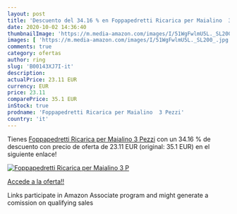 ```yaml
---
layout: post
title: 'Descuento del 34.16 % en Foppapedretti Ricarica per Maialino  3 P'
date: 2020-10-02 14:36:40
thumbnailImage: 'https://m.media-amazon.com/images/I/51WgFwlmU5L._SL200_.jpg'
images: [ 'https://m.media-amazon.com/images/I/51WgFwlmU5L._SL200_.jpg' ]
comments: true
category: ofertas
author: ring
slug: 'B00143XJ7I-it'
description:
actualPrice: 23.11 EUR
currency: EUR
price: 23.11
comparePrice: 35.1 EUR
inStock: true
prodname: 'Foppapedretti Ricarica per Maialino  3 Pezzi'
country: 'it'
---
```


Tienes [Foppapedretti Ricarica per Maialino  3 Pezzi](https://www.amazon.it/dp/B00143XJ7I/?tag=tolees00-21) con un 34.16 % de descuento con precio de oferta de 23.11 EUR (original: 35.1 EUR) en el siguiente enlace!

[![Foppapedretti Ricarica per Maialino  3 P](https://m.media-amazon.com/images/I/51WgFwlmU5L._SL200_.jpg)](https://www.amazon.it/dp/B00143XJ7I/?tag=tolees00-21)

[Accede a la oferta!!](https://www.amazon.it/dp/B00143XJ7I/?tag=tolees00-21)

Links participate in Amazon Associate program and might generate a comission on qualifying sales


